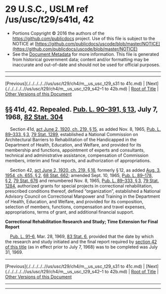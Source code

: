 ---
---

# 29 U.S.C., USLM ref /us/usc/t29/s41d, 42

* Portions Copyright © 2016 the authors of the https://github.com/publicdocs project.
  Use of this file is subject to the NOTICE at [https://github.com/publicdocs/uscode/blob/master/NOTICE](https://github.com/publicdocs/uscode/blob/master/NOTICE)
* See the [Document Metadata](././../../../..//README.md) for more information.
  This file is generated from historical government data; content and/or formatting may be inaccurate and out-of-date and should not be used for official purposes.

----------
----------

[Previous](./../../../..//us/usc/t29/ch4/m__us_usc_t29_s31 to 41c.md) | [Next](./../../../..//us/usc/t29/ch4/m__us_usc_t29_s42–1 to 42b.md) | [Root of Title](./../../../../) | [Other Versions of this Document](https://publicdocs.github.io/go/links?ns=uslm&ref=%2Fus%2Fusc%2Ft29%2Fs41d%2C+42)

## §§ 41d, 42. Repealed. [Pub. L. 90–391, § 13][/us/pl/90/391/s13], July 7, 1968, [82 Stat. 304][/us/stat/82/304]

    Section 41d, [act June 2, 1920, ch. 219, § 15][/us/act/1920-06-02/ch219/s15], as added Nov. 8, 1965, [Pub. L. 89–333, § 3][/us/pl/89/333/s3], [79 Stat. 1289][/us/stat/79/1289], established a National Commission on Architectural Barriers to Rehabilitation of the Handicapped in the Department of Health, Education, and Welfare, and provided for its membership and functions, appointment of experts and consultants, technical and administrative assistance, compensation of Commission members, interim and final reports, and authorization of appropriations.

    Section 42, [act June 2, 1920, ch. 219, § 16][/us/act/1920-06-02/ch219/s16], formerly § 12, as added [Aug. 3, 1954, ch. 655, § 2][/us/act/1954-08-03/ch655/s2], [68 Stat. 662][/us/stat/68/662]; amended Sept. 10, 1965, [Pub. L. 89–178, § 2][/us/pl/89/178/s2], [79 Stat. 676][/us/stat/79/676] and renumbered Nov. 8, 1965, [Pub. L. 89–333, § 3][/us/pl/89/333/s3], [79 Stat. 1284][/us/stat/79/1284], authorized grants for special projects in correctional rehabilitation, prescribed conditions thereof, defined “organization”, established a National Advisory Council on Correctional Manpower and Training in the Department of Health, Education, and Welfare, and provided for its composition, selection of members, functions, compensation and travel expenses, appropriations, terms of grant, and additional financial support.

 __Correctional Rehabilitation Research and Study; Time Extension for Final Report__ 

    [Pub. L. 91–6][/us/pl/91/6], Mar. 28, 1969, [83 Stat. 6][/us/stat/83/6], provided that the date by which the research and study initiated and the final report required by [section 42 of this title][/us/usc/t29/s42] (as in effect prior to July 7, 1968) was to be completed was July 31, 1969.

----------

[Previous](./../../../..//us/usc/t29/ch4/m__us_usc_t29_s31 to 41c.md) | [Next](./../../../..//us/usc/t29/ch4/m__us_usc_t29_s42–1 to 42b.md) | [Root of Title](./../../../../) | [Other Versions of this Document](https://publicdocs.github.io/go/links?ns=uslm&ref=%2Fus%2Fusc%2Ft29%2Fs41d%2C+42)

----------
----------

[/us/pl/90/391/s13]: https://publicdocs.github.io/go/links?ns=uslm&ref=%2Fus%2Fpl%2F90%2F391%2Fs13
[/us/stat/82/304]: https://publicdocs.github.io/go/links?ns=uslm&ref=%2Fus%2Fstat%2F82%2F304
[/us/act/1920-06-02/ch219/s15]: https://publicdocs.github.io/go/links?ns=uslm&ref=%2Fus%2Fact%2F1920-06-02%2Fch219%2Fs15
[/us/pl/89/333/s3]: https://publicdocs.github.io/go/links?ns=uslm&ref=%2Fus%2Fpl%2F89%2F333%2Fs3
[/us/stat/79/1289]: https://publicdocs.github.io/go/links?ns=uslm&ref=%2Fus%2Fstat%2F79%2F1289
[/us/act/1920-06-02/ch219/s16]: https://publicdocs.github.io/go/links?ns=uslm&ref=%2Fus%2Fact%2F1920-06-02%2Fch219%2Fs16
[/us/act/1954-08-03/ch655/s2]: https://publicdocs.github.io/go/links?ns=uslm&ref=%2Fus%2Fact%2F1954-08-03%2Fch655%2Fs2
[/us/stat/68/662]: https://publicdocs.github.io/go/links?ns=uslm&ref=%2Fus%2Fstat%2F68%2F662
[/us/pl/89/178/s2]: https://publicdocs.github.io/go/links?ns=uslm&ref=%2Fus%2Fpl%2F89%2F178%2Fs2
[/us/stat/79/676]: https://publicdocs.github.io/go/links?ns=uslm&ref=%2Fus%2Fstat%2F79%2F676
[/us/pl/89/333/s3]: https://publicdocs.github.io/go/links?ns=uslm&ref=%2Fus%2Fpl%2F89%2F333%2Fs3
[/us/stat/79/1284]: https://publicdocs.github.io/go/links?ns=uslm&ref=%2Fus%2Fstat%2F79%2F1284
[/us/pl/91/6]: https://publicdocs.github.io/go/links?ns=uslm&ref=%2Fus%2Fpl%2F91%2F6
[/us/stat/83/6]: https://publicdocs.github.io/go/links?ns=uslm&ref=%2Fus%2Fstat%2F83%2F6
[/us/usc/t29/s42]: https://publicdocs.github.io/go/links?ns=uslm&ref=%2Fus%2Fusc%2Ft29%2Fs42


